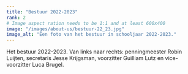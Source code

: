 ```yaml
---
title: "Bestuur 2022-2023"
rank: 2
# Image aspect ration needs to be 1:1 and at least 600x400
image: "/images/about-us/bestuur-22_23.jpg"
image_alt: "Een foto van het bestuur in schooljaar 2022-2023."
---
```

Het bestuur 2022-2023. Van links naar rechts: penningmeester Robin Luijten, secretaris Jesse Krijgsman, voorzitter Guilliam Lutz en vice-voorzitter Luca Brugel.